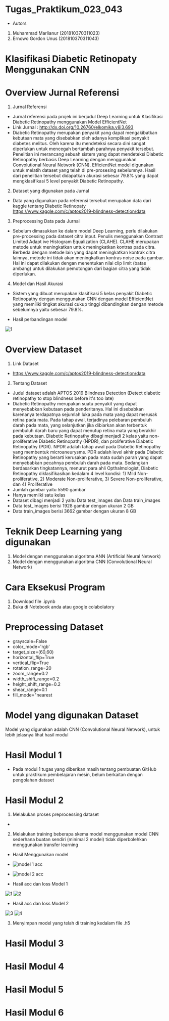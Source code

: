 # Tugas_Praktikum_023_043
- Autors
1. Muhammad Marlianur (201810370311023)
2. Ernowo Gordon Unus (201810370311043)
# Klasifikasi Diabetic Retinopaty Menggunakan CNN

# Overview Jurnal Referensi
1. Jurnal Referensi

- Jurnal referensi pada projek ini berjudul Deep Learning untuk Klasifikasi Diabetic Retinopathy menggunakan Model EfficientNet
- Link Jurnal : http://dx.doi.org/10.26760/elkomika.v8i3.693
- Diabetic Retinopathy merupakan penyakit yang dapat mengakibatkan kebutaan mata yang disebabkan oleh adanya komplikasi penyakit diabetes melitus. Oleh karena itu mendeteksi secara dini sangat diperlukan untuk mencegah bertambah parahnya penyakit tersebut. Penelitian ini merancang sebuah sistem yang dapat mendeteksi Diabetic Retinopathy berbasis Deep Learning dengan menggunakan Convolutional Neural Network (CNN). EfficientNet model digunakan untuk melatih dataset yang telah di pre-prosesing sebelumnya. Hasil dari penelitian tersebut didapatkan akurasi sebesar 79.8% yang dapat mengklasifikasi 5 level penyakit Diabetic Retinopathy. 

2. Dataset yang digunakan pada Jurnal

- Data yang digunakan pada referensi tersebut merupakan data dari kaggle tentang Diabetic Retinopaty
https://www.kaggle.com/c/aptos2019-blindness-detection/data

3. Preprocessing Data pada Jurnal

- Sebelum dimasukkan ke dalam model Deep Learning, perlu dilakukan pre-processing pada dataset citra input. Penulis menggunakan Contrast Limited Adapt ive Histogram Equalization (CLAHE). CLAHE merupakan metode untuk meningkatkan untuk meningkatkan kontras pada citra. Berbeda dengan metode lain yang dapat meningkatkan kontrak citra lainnya, metode ini tidak akan meningkatkan kontras noise pada gambar. Hal ini dapat dilakukan dengan menentukan nilai clip limit (batas ambang) untuk dilakukan pemotongan dari bagian citra yang tidak diperlukan.

4. Model dan Hasil Akurasi

- Sistem yang dibuat merupakan klasifikasi 5 kelas penyakit Diabetic Retinopathy dengan menggunakan CNN dengan model EfficientNet yang memiliki tingkat akurasi cukup tinggi dibandingkan dengan metode sebelumnya yaitu sebesar 79.8%. 

- Hasil perbandingan model

![1](https://user-images.githubusercontent.com/92302616/143834212-25567652-6614-42c0-8e57-50e870c443f2.PNG)


# Overview Dataset

1. Link Dataset

- https://www.kaggle.com/c/aptos2019-blindness-detection/data

2. Tentang Dataset
- Judul dataset adalah APTOS 2019 Blindness Detection (Detect diabetic retinopathy to stop blindness before it's too late)
- Diabetic Retinopathy merupakan suatu penyakit yang dapat menyebabkan kebutaan pada penderitanya. Hal ini disebabkan karenanya terdapatnya sejumlah luka pada mata yang dapat merusak retina pada mata. Pada tahap awal, terjadinya pelebaran pembuluh darah pada mata, yang selanjutkan jika dibiarkan akan terbentuk pembuluh darah baru yang dapat menutup retina mata yang berakhir pada kebutaan. Diabetic Retinopathy dibagi menjadi 2 kelas yaitu non-proliferative Diabetic Retinopathy (NPDR), dan proliferative Diabetic Retinopathy (PDR). NPDR adalah tahap awal pada Diabetic Retinopathy yang membentuk microaneurysms. PDR adalah level akhir pada Diabetic Retinopathy yang berarti kerusakan pada mata sudah parah yang dapat menyebabkan pecahnya pembuluh darah pada mata. Sedangkan berdasarkan tingkatannya, menurut para ahli Opthalmologist, Diabetic Retinopathy diklasifikasikan kedalam 4 level kondisi: 1) Mild Non-proliferative, 2) Moderate Non-proliferative, 3) Severe Non-proliferative, dan 4) Proliferative
- Jumlah gambar yaitu 5590 gambar
- Hanya memilki satu kelas
- Dataset dibagi menjadi 2 yaitu Data test_images dan Data train_images
- Data test_images berisi 1928 gambar dengan ukuran 2 GB
- Data train_images berisi 3662 gambar dengan ukuran 8 GB

# Teknik Deep Learning yang digunakan
1. Model dengan menggunakan algoritma ANN (Artificial Neural Network)
2. Model dengan menggunakan algoritma CNN (Convolutional Neural Network)

# Cara Eksekusi Program
1. Download file .ipynb
2. Buka di Notebook anda atau google colabolatory

# Preprocessing Dataset
- grayscale=False
- color_mode='rgb'
- target_size=(60,60)
- horizontal_flip=True
- vertical_flip=True
- rotation_range=20
- zoom_range=0.2
- width_shift_range=0.2
- height_shift_range=0.2
- shear_range=0.1
- fill_mode="nearest

# Model yang digunakan Dataset
Model yang digunakan adalah CNN (Convolutional Neural Network), untuk lebih jelasnya lihat hasil modul

# Hasil Modul 1
- Pada modul 1 tugas yang diberikan masih tentang pembuatan GitHub untuk praktikum pembelajaran mesin, belum berkaitan dengan pengolahan dataset
# Hasil Modul 2
1. Melakukan proses preprocessing dataset
- 
2. Melakukan training beberapa skema model menggunakan model CNN sederhana buatan sendiri (minimal 2 model) tidak diperbolehkan menggunakan transfer learning
- Hasil Menggunakan model
- ![model 1 acc](https://user-images.githubusercontent.com/92302616/143843189-b7a1da29-fce4-46cf-8957-f98e42ec389a.PNG)
- ![model 2 acc](https://user-images.githubusercontent.com/92302616/143843186-cfa40b2a-aabd-459f-92e5-ef11225aa7e6.PNG)







- Hasil acc dan loss Model 1



![1](https://user-images.githubusercontent.com/92302616/143843951-db2b8b3b-75d4-40e2-99c4-658b7d27dee6.png)
![2](https://user-images.githubusercontent.com/92302616/143843969-f6192d96-2f73-4623-8074-a4e2941d49f7.png)





- Hasil acc dan loss Model 2




![3](https://user-images.githubusercontent.com/92302616/143844264-fc89003c-839a-4118-946c-c714b61509bc.png)
![4](https://user-images.githubusercontent.com/92302616/143844275-4a3f7318-8e22-402e-8068-3aa3f3ae2809.png)



3. Menyimpan model yang telah di training kedalam file .h5


# Hasil Modul 3
# Hasil Modul 4
# Hasil Modul 5
# Hasil Modul 6

